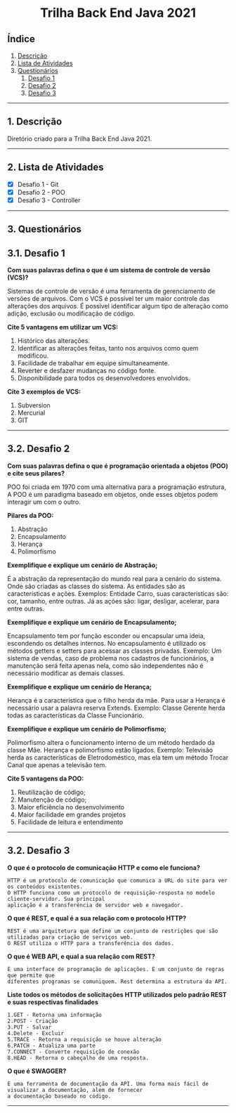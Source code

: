 <h1 align="center"> Trilha Back End Java 2021 </h1>

## Índice

1. [Descrição](#Descrição)
2. [Lista de Atividades](#Lista-de-Atividades)
3. [Questionários](#Questionários)
    1. [Desafio 1](#Desafio-1)
    2. [Desafio 2](#Desafio-2)
    3. [Desafio 3](#Desafio-3)
---

## 1. Descrição 
<a name="Descrição"></a>

Diretório criado para a Trilha Back End Java 2021.

---

## 2. Lista de Atividades
<a name="Lista-de-Atividades"></a>

- [X] Desafio 1 - Git
- [X] Desafio 2 - POO
- [X] Desafio 3 - Controller

---

##  3. Questionários
<a name="Questionários"></a>

## 3.1. Desafio 1
<a name="Desafio-1"></a>

**Com suas palavras defina o que é um sistema de controle de versão (VCS)?**

  Sistemas de controle de versão é uma ferramenta de gerenciamento de versões de arquivos.
Com o VCS é possível ter um maior controle das alterações dos arquivos. 
É possível identificar algum tipo de alteração como adição, exclusão ou modificação de código. 

**Cite 5 vantagens em utilizar um VCS:**

1. Histórico das alterações.
2. Identificar as alterações feitas, tanto nos arquivos como quem modificou.
3. Facilidade de trabalhar em equipe simultaneamente.
4. Reverter e desfazer mudanças no código fonte.
5. Disponibilidade para todos os desenvolvedores envolvidos.


**Cite 3 exemplos de VCS:**

1. Subversion
2. Mercurial
3. GIT
---

## 3.2. Desafio 2
<a name="Desafio-2"></a>


**Com suas palavras defina o que é programação orientada a objetos (POO) e cite seus pilares?**

POO foi criada em 1970 com uma alternativa para a programação
estrutura, A POO é um paradigma baseado em objetos, onde esses objetos podem
interagir um com o outro.


**Pilares da POO:**

1. Abstração
2. Encapsulamento
3. Herança
4. Polimorfismo

**Exemplifique e explique um cenário de Abstração;**

É a abstração da representação do mundo real para a cenário do sistema. Onde são
criadas as classes do sistema. As entidades são as características e ações. 
Exemplos: Entidade Carro, suas características são: cor,
tamanho, entre outras. Já as ações são: ligar, desligar, acelerar, para entre
outras.

**Exemplifique e explique um cenário de Encapsulamento;**

Encapsulamento tem por função esconder ou encapsular uma ideia, escondendo os detalhes
internos. No encapsulamento é utilizado os métodos getters e setters para acessar
as classes privadas. 
Exemplo: Um sistema de vendas, caso de problema nos
cadastros de funcionários, a manutenção será feita apenas nela, como são
independentes não é necessário modificar as demais classes. 

**Exemplifique e explique um cenário de Herança;**

Herança é a característica que o filho herda da mãe. Para usar a Herança é necessário usar
a palavra reserva Extends.
Exemplo: Classe Gerente herda todas as características da Classe Funcionário. 

**Exemplifique e explique um cenário de Polimorfismo;**

Polimorfismo altera o funcionamento interno de um método herdado da classe Mãe. Herança e
polimorfismo estão ligados.
Exemplo: Televisão herda as características de Eletrodoméstico,
mas ela tem um método Trocar Canal que apenas a televisão tem. 

**Cite 5 vantagens da POO:**
1. Reutilização de código;
2. Manutenção de código;
3. Maior eficiência no desenvolvimento
4. Maior facilidade em grandes projetos
5. Facilidade de leitura e entendimento

---
## 3.2. Desafio 3
<a name="Desafio-3"></a>

**O que é o protocolo de comunicação HTTP e como ele funciona?**

    HTTP é um protocolo de comunicação que comunica a URL do site para ver os conteúdos existentes.
    O HTTP funciona como um protocolo de requisição-resposta no modelo cliente-servidor. Sua principal
    aplicação é a transferência de servidor web e navegador.

**O que é REST, e qual é a sua relação com o protocolo HTTP?**

    REST é uma arquitetura que define um conjunto de restrições que são utilizadas para criação de serviços web.
    O REST utiliza o HTTP para a transferência dos dados.

**O que é WEB API, e qual a sua relação com REST?**

    É uma interface de programação de aplicações. É um conjunto de regras que permite que
    diferentes programas se comuniquem. Rest determina a estrutura da API.


**Liste todos os métodos de solicitações HTTP utilizados pelo padrão REST e suas respectivas finalidades**

    1.GET - Retorna uma informação
    2.POST - Criação
    3.PUT - Salvar
    4.Delete - Excluir
    5.TRACE - Retorna a requisição se houve alteração
    6.PATCH - Atualiza uma parte
    7.CONNECT - Converte requisição de conexão
    8.HEAD - Retorna o cabeçalho de uma resposta.

**O que é SWAGGER?**

    É uma ferramenta de documentação da API. Uma forma mais fácil de visualizar a documentação, alem de fornecer
    a documentação baseado no código.

---










